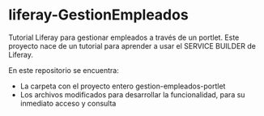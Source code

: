 # liferay-GestionEmpleados
Tutorial Liferay para gestionar empleados a través de un portlet. 
Este proyecto nace de un tutorial para aprender a usar el SERVICE BUILDER de Liferay.

En este repositorio se encuentra:
- La carpeta con el proyecto entero gestion-empleados-portlet
- Los archivos modificados para desarrollar la funcionalidad, para su inmediato acceso y consulta
